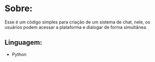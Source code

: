 # **Sobre:**
  
Esse é um código simples para criação de um sistema de chat, nele, os usuários podem acessar a plataforma e dialogar de forma simultânea.

## **Linguagem:**

- Python
